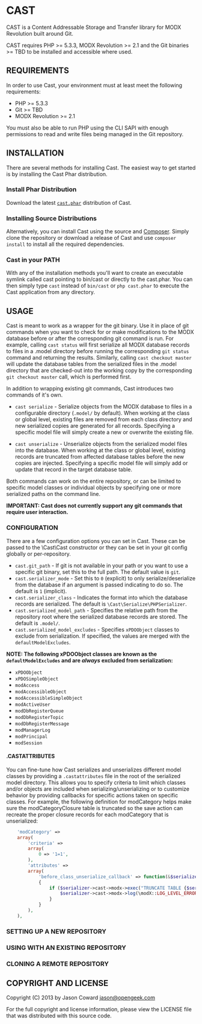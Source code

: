 # CAST

CAST is a Content Addressable Storage and Transfer library for MODX Revolution built around Git.

CAST requires PHP >= 5.3.3, MODX Revolution >= 2.1 and the Git binaries >= TBD to be installed and accessible where used.


## REQUIREMENTS

In order to use Cast, your environment must at least meet the following requirements:

* PHP >= 5.3.3
* Git >= TBD
* MODX Revolution >= 2.1

You must also be able to run PHP using the CLI SAPI with enough permissions to read and write files being managed in the Git repository.


## INSTALLATION

There are several methods for installing Cast. The easiest way to get started is by installing the Cast Phar distribution.

### Install Phar Distribution

Download the latest [`cast.phar`](http://modx.s3.amazonaws.com/releases/cast/cast.phar "cast.phar") distribution of Cast.

### Installing Source Distributions

Alternatively, you can install Cast using the source and [Composer](http://getcomposer.org/). Simply clone the repository or download a release of Cast and use `composer install` to install all the required dependencies.

### Cast in your PATH

With any of the installation methods you'll want to create an executable symlink called cast pointing to bin/cast or directly to the cast.phar. You can then simply type `cast` instead of `bin/cast` or `php cast.phar` to execute the Cast application from any directory.


## USAGE

Cast is meant to work as a wrapper for the git binary. Use it in place of git commands when you want to check for or make modifications to the MODX database before or after the corresponding git command is run. For example, calling `cast status` will first serialize all MODX database records to files in a .model directory before running the corresponding `git status` command and returning the results. Similarly, calling `cast checkout master` will update the database tables from the serialized files in the .model directory that are checked-out into the working copy by the corresponding `git checkout master` call, which is performed first.

In addition to wrapping existing git commands, Cast introduces two commands of it's own.

 * `cast serialize` - Serialize objects from the MODX database to files in a configurable directory (`.model/` by default). When working at the class or global level, existing files are removed from each class directory and new serialized copies are generated for all records. Specifying a specific model file will simply create a new or overwrite the existing file.

 * `cast unserialize` - Unserialize objects from the serialized model files into the database. When working at the class or global level, existing records are truncated from affected database tables before the new copies are injected. Specifying a specific model file will simply add or update that record in the target database table.

Both commands can work on the entire repository, or can be limited to specific model classes or individual objects by specifying one or more serialized paths on the command line.

__IMPORTANT: Cast does not currently support any git commands that require user interaction.__

### CONFIGURATION

There are a few configuration options you can set in Cast. These can be passed to the \Cast\Cast constructor or they can be set in your git config globally or per-repository.

 * `cast.git_path` - If git is not available in your path or you want to use a specific git binary, set this to the full path. The default value is `git`.
 * `cast.serializer_mode` - Set this to `0` (explicit) to only serialize/deserialize from the database if an argument is passed indicating to do so. The default is `1` (implicit).
 * `cast.serializer_class` - Indicates the format into which the database records are serialized. The default is `\Cast\Serialize\PHPSerializer`.
 * `cast.serialized_model_path` - Specifies the relative path from the repository root where the serialized database records are stored. The default is `.model/`.
 * `cast.serialized_model_excludes` - Specifies `xPDOObject` classes to exclude from serialization. If specified, the values are merged with the `defaultModelExcludes`.

__NOTE: The following xPDOObject classes are known as the `defaultModelExcludes` and are *always* excluded from serialization:__

 * `xPDOObject`
 * `xPDOSimpleObject`
 * `modAccess`
 * `modAccessibleObject`
 * `modAccessibleSimpleObject`
 * `modActiveUser`
 * `modDbRegisterQueue`
 * `modDbRegisterTopic`
 * `modDbRegisterMessage`
 * `modManagerLog`
 * `modPrincipal`
 * `modSession`


#### .CASTATTRIBUTES

You can fine-tune how Cast serializes and unserializes different model classes by providing a `.castattributes` file in the root of the serialized model directory. This allows you to specify criteria to limit which classes and/or objects are included when serializing/unserializing or to customize behavior by providing callbacks for specific actions taken on specific classes. For example, the following definition for modCategory helps make sure the modCategoryClosure table is truncated so the save action can recreate the proper closure records for each modCategory that is unserialized:

```php
    'modCategory' =>
    array(
        'criteria' =>
        array(
            0 => '1=1',
        ),
        'attributes' =>
        array(
            'before_class_unserialize_callback' => function(&$serializer, array $model, array &$processed)
            {
                if ($serializer->cast->modx->exec("TRUNCATE TABLE {$serializer->cast->modx->getTableName('modCategoryClosure')}") === false) {
                    $serializer->cast->modx->log(\modX::LOG_LEVEL_ERROR, "Could not truncate modCategoryClosure for Cast unserialization");
                }
            }
        ),
    ),

```

### SETTING UP A NEW REPOSITORY

### USING WITH AN EXISTING REPOSITORY

### CLONING A REMOTE REPOSITORY


## COPYRIGHT AND LICENSE

Copyright (C) 2013 by Jason Coward <jason@opengeek.com>

For the full copyright and license information, please view the LICENSE file that was distributed with this source code.
